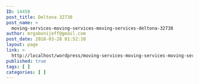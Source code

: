 ```yaml
---
ID: 14458
post_title: Deltona 32738
post_name: >
  moving-services-moving-services-moving-services-deltona-32738
author: mrgabonijeff@gmail.com
post_date: 2018-03-28 01:52:10
layout: page
link: >
  http://localhost/wordpress/moving-services-moving-services-moving-services-deltona-32738/
published: true
tags: [ ]
categories: [ ]
---
```

